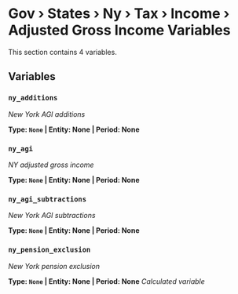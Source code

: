 # Gov › States › Ny › Tax › Income › Adjusted Gross Income Variables

This section contains 4 variables.

## Variables

### `ny_additions`
*New York AGI additions*

**Type: `None` | Entity: None | Period: None**

### `ny_agi`
*NY adjusted gross income*

**Type: `None` | Entity: None | Period: None**

### `ny_agi_subtractions`
*New York AGI subtractions*

**Type: `None` | Entity: None | Period: None**

### `ny_pension_exclusion`
*New York pension exclusion*

**Type: `None` | Entity: None | Period: None**
*Calculated variable*
